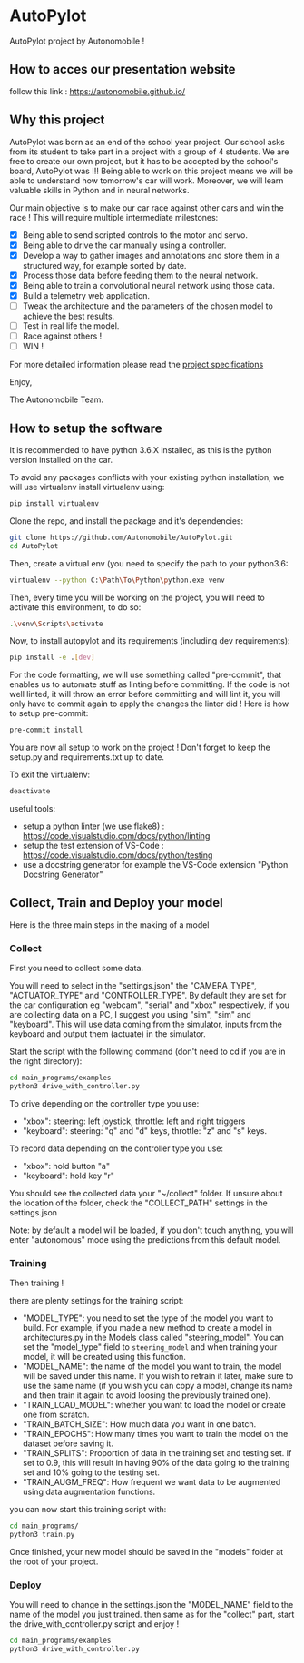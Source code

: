 # AutoPylot
AutoPylot project by Autonomobile !

## How to acces our presentation website

follow this link :
https://autonomobile.github.io/

## Why this project 

AutoPylot was born as an end of the school year project. Our school asks from its student to take part in a project with a group of 4 students. We are free to create our own project, but it has to be accepted by the school's board, AutoPylot was !!!
Being able to work on this project means we will be able to understand how tomorrow's car will work. Moreover, we will learn valuable skills in Python and in neural networks.

Our main objective is to make our car race against other cars and win the race !
This will require multiple intermediate milestones:

 - [x] Being able to send scripted controls to the motor and servo.
 - [x] Being able to drive the car manually using a controller.
 - [x] Develop a way to gather images and annotations and store them in a structured way, for example sorted by date.
 - [x] Process those data before feeding them to the neural network.
 - [x] Being able to train a convolutional neural network using those data.
 - [x] Build a telemetry web application.
 - [ ] Tweak the architecture and the parameters of the chosen model to achieve the best results.
 - [ ] Test in real life the model.
 - [ ] Race against others !
 - [ ] WIN !

For more detailed information please read the [project specifications](https://github.com/Autonomobile/AutoPylot/blob/main/project-specifications/project-specifications.pdf) 

Enjoy,

The Autonomobile Team.


## How to setup the software

It is recommended to have python 3.6.X installed, as this is the python version installed on the car.

To avoid any packages conflicts with your existing python installation, we will use virtualenv
install virtualenv using:
```bash
pip install virtualenv
```

Clone the repo, and install the package and it's dependencies:
```bash
git clone https://github.com/Autonomobile/AutoPylot.git
cd AutoPylot
```
Then, create a virtual env (you need to specify the path to your python3.6:
```bash
virtualenv --python C:\Path\To\Python\python.exe venv
```
Then, every time you will be working on the project, you will need to activate this environment,
to do so:
```bash
.\venv\Scripts\activate
```

Now, to install autopylot and its requirements (including dev requirements):
```bash
pip install -e .[dev]
```

For the code formatting, we will use something called "pre-commit", that enables us to automate stuff as linting before committing. If the code is not well linted, it will throw an error before committing and will lint it, you will only have to commit again to apply the changes the linter did !
Here is how to setup pre-commit:
```bash
pre-commit install
```
You are now all setup to work on the project ! Don't forget to keep the setup.py and requirements.txt up to date.

To exit the virtualenv:
```bash
deactivate
```

useful tools:
- setup a python linter (we use flake8) : https://code.visualstudio.com/docs/python/linting
- setup the test extension of VS-Code : https://code.visualstudio.com/docs/python/testing
- use a docstring generator for example the VS-Code extension "Python Docstring Generator"

## Collect, Train and Deploy your model
Here is the three main steps in the making of a model

### Collect
First you need to collect some data.

You will need to select in the "settings.json" the "CAMERA_TYPE", "ACTUATOR_TYPE" and "CONTROLLER_TYPE". By default they are set for the car configuration eg "webcam", "serial" and "xbox" respectively, if you are collecting data on a PC, I suggest you using "sim", "sim" and "keyboard". This will use data coming from the simulator, inputs from the keyboard and output them (actuate) in the simulator.

Start the script with the following command (don't need to cd if you are in the right directory):
```bash
cd main_programs/examples
python3 drive_with_controller.py
```
To drive depending on the controller type you use:
- "xbox": steering: left joystick, throttle: left and right triggers
- "keyboard": steering: "q" and "d" keys, throttle: "z" and "s" keys.

To record data depending on the controller type you use:
- "xbox": hold button "a"
- "keyboard": hold key "r"

You should see the collected data your "~/collect" folder. If unsure about the location of the folder, check the "COLLECT_PATH" settings in the settings.json

Note: by default a model will be loaded, if you don't touch anything, you will enter "autonomous" mode using the predictions from this default model.

### Training
Then training !

there are plenty settings for the training script:
- "MODEL_TYPE": you need to set the type of the model you want to build. For example, if you made a new method to create a model in architectures.py in the Models class called "steering_model". You can set the "model_type" field to `steering_model` and when training your model, it will be created using this function.
- "MODEL_NAME": the name of the model you want to train, the model will be saved under this name. If you wish to retrain it later, make sure to use the same name (if you wish you can copy a model, change its name and then train it again to avoid loosing the previously trained one).
- "TRAIN_LOAD_MODEL": whether you want to load the model or create one from scratch.
- "TRAIN_BATCH_SIZE": How much data you want in one batch.
- "TRAIN_EPOCHS": How many times you want to train the model on the dataset before saving it.
- "TRAIN_SPLITS": Proportion of data in the training set and testing set. If set to 0.9, this will result in having 90% of the data going to the training set and 10% going to the testing set. 
- "TRAIN_AUGM_FREQ": How frequent we want data to be augmented using data augmentation functions.


you can now start this training script with:
```bash
cd main_programs/
python3 train.py
```
Once finished, your new model should be saved in the "models" folder at the root of your project.

### Deploy
You will need to change in the settings.json the "MODEL_NAME" field to the name of the model you just trained.
then same as for the "collect" part, start the drive_with_controller.py script and enjoy !
```bash
cd main_programs/examples
python3 drive_with_controller.py
```